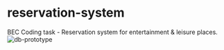 # reservation-system
BEC Coding task - Reservation system for entertainment &amp; leisure places.
![db-prototype](https://user-images.githubusercontent.com/73488948/155482649-297a9a67-1ccb-4cb1-960f-b2ebccfc5745.png)
